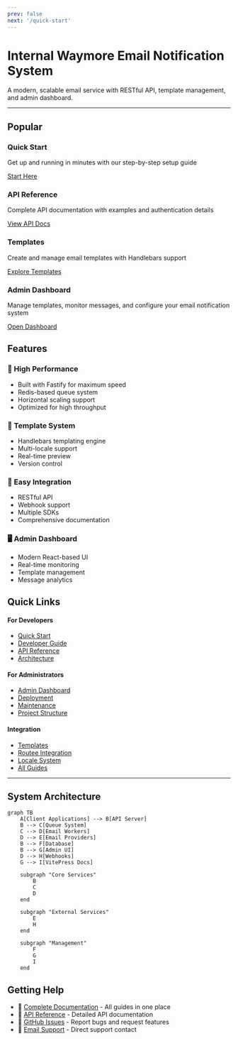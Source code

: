 ```yaml
---
prev: false
next: '/quick-start'
---
```


# Internal Waymore Email Notification System

A modern, scalable email service with RESTful API, template management, and admin dashboard.

---

## Popular

<div class="grid grid-cols-1 md:grid-cols-2 gap-6 my-8">

<div class="card">
  <div class="card-header">
    <h3>Quick Start</h3>
    <p>Get up and running in minutes with our step-by-step setup guide</p>
  </div>
  <div class="card-footer">
    <a href="/quick-start" class="btn btn-primary">Start Here</a>
  </div>
</div>

<div class="card">
  <div class="card-header">
    <h3>API Reference</h3>
    <p>Complete API documentation with examples and authentication details</p>
  </div>
  <div class="card-footer">
    <a href="/api/" class="btn btn-primary">View API Docs</a>
  </div>
</div>

<div class="card">
  <div class="card-header">
    <h3>Templates</h3>
    <p>Create and manage email templates with Handlebars support</p>
  </div>
  <div class="card-footer">
    <a href="/guides/templates" class="btn btn-primary">Explore Templates</a>
  </div>
</div>

<div class="card">
  <div class="card-header">
    <h3>Admin Dashboard</h3>
    <p>Manage templates, monitor messages, and configure your email notification system</p>
  </div>
  <div class="card-footer">
    <a href="/admin/" class="btn btn-primary">Open Dashboard</a>
  </div>
</div>

</div>

## Features

<div class="grid grid-cols-1 md:grid-cols-2 gap-8 my-12">

<div>
  <h3>🚀 High Performance</h3>
  <ul>
    <li>Built with Fastify for maximum speed</li>
    <li>Redis-based queue system</li>
    <li>Horizontal scaling support</li>
    <li>Optimized for high throughput</li>
  </ul>
</div>

<div>
  <h3>🎨 Template System</h3>
  <ul>
    <li>Handlebars templating engine</li>
    <li>Multi-locale support</li>
    <li>Real-time preview</li>
    <li>Version control</li>
  </ul>
</div>

<div>
  <h3>🔧 Easy Integration</h3>
  <ul>
    <li>RESTful API</li>
    <li>Webhook support</li>
    <li>Multiple SDKs</li>
    <li>Comprehensive documentation</li>
  </ul>
</div>

<div>
  <h3>🖥️ Admin Dashboard</h3>
  <ul>
    <li>Modern React-based UI</li>
    <li>Real-time monitoring</li>
    <li>Template management</li>
    <li>Message analytics</li>
  </ul>
</div>

</div>

## Quick Links

<div class="grid grid-cols-1 md:grid-cols-3 gap-6 my-8">

<div class="text-left">
  <h4>For Developers</h4>
  <ul class="list-none">
    <li><a href="/quick-start">Quick Start</a></li>
    <li><a href="/guides/developer">Developer Guide</a></li>
    <li><a href="/api/">API Reference</a></li>
    <li><a href="/guides/architecture">Architecture</a></li>
  </ul>
</div>

<div class="text-left">
  <h4>For Administrators</h4>
  <ul class="list-none">
    <li><a href="/admin/">Admin Dashboard</a></li>
    <li><a href="/guides/deployment">Deployment</a></li>
    <li><a href="/guides/cleanup">Maintenance</a></li>
    <li><a href="/guides/monorepo-structure">Project Structure</a></li>
  </ul>
</div>

<div class="text-left">
  <h4>Integration</h4>
  <ul class="list-none">
    <li><a href="/guides/templates">Templates</a></li>
    <li><a href="/guides/routee">Routee Integration</a></li>
    <li><a href="/guides/locale-system">Locale System</a></li>
    <li><a href="/guides/">All Guides</a></li>
  </ul>
</div>

</div>

---

## System Architecture

```mermaid
graph TB
    A[Client Applications] --> B[API Server]
    B --> C[Queue System]
    C --> D[Email Workers]
    D --> E[Email Providers]
    B --> F[Database]
    B --> G[Admin UI]
    D --> H[Webhooks]
    G --> I[VitePress Docs]
    
    subgraph "Core Services"
        B
        C
        D
    end
    
    subgraph "External Services"
        E
        H
    end
    
    subgraph "Management"
        F
        G
        I
    end
```

## Getting Help

- 📖 [Complete Documentation](/guides/) - All guides in one place
- 🔧 [API Reference](/api/) - Detailed API documentation
- 💬 [GitHub Issues](https://github.com/cantoniouwaymore/emailgateway/issues) - Report bugs and request features
- 📧 [Email Support](mailto:cantoni@waymore.io) - Direct support contact